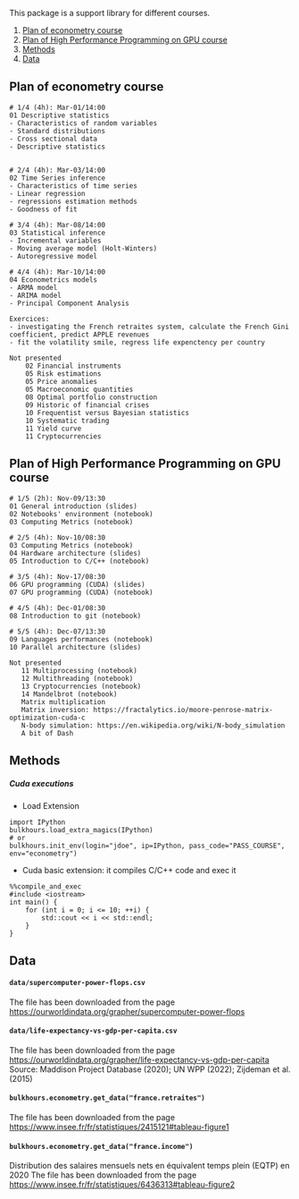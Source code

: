 This package is a support library for different courses. 

1. [Plan of econometry course](#planeco)
2. [Plan of High Performance Programming on GPU course](#planhpc)
3. [Methods](#methods)
4. [Data](#data)


## Plan of econometry course <a name="planeco"></a>

```
# 1/4 (4h): Mar-01/14:00
01 Descriptive statistics 
- Characteristics of random variables
- Standard distributions
- Cross sectional data
- Descriptive statistics


# 2/4 (4h): Mar-03/14:00
02 Time Series inference
- Characteristics of time series
- Linear regression
- regressions estimation methods
- Goodness of fit

# 3/4 (4h): Mar-08/14:00
03 Statistical inference
- Incremental variables
- Moving average model (Holt-Winters)
- Autoregressive model

# 4/4 (4h): Mar-10/14:00
04 Econometrics models
- ARMA model
- ARIMA model
- Principal Component Analysis

Exercices: 
- investigating the French retraites system, calculate the French Gini coefficient, predict APPLE revenues
- fit the volatility smile, regress life expenctency per country

Not presented
    02 Financial instruments
    05 Risk estimations
    05 Price anomalies
    05 Macroeconomic quantities
    08 Optimal portfolio construction
    09 Historic of financial crises
    10 Frequentist versus Bayesian statistics
    10 Systematic trading
    11 Yield curve
    11 Cryptocurrencies
```


## Plan of High Performance Programming on GPU course <a name="planhpc"></a>

```
# 1/5 (2h): Nov-09/13:30
01 General introduction (slides)
02 Notebooks' environment (notebook)
03 Computing Metrics (notebook)

# 2/5 (4h): Nov-10/08:30
03 Computing Metrics (notebook)
04 Hardware architecture (slides)
05 Introduction to C/C++ (notebook)

# 3/5 (4h): Nov-17/08:30
06 GPU programming (CUDA) (slides)
07 GPU programming (CUDA) (notebook)

# 4/5 (4h): Dec-01/08:30
08 Introduction to git (notebook)

# 5/5 (4h): Dec-07/13:30
09 Languages performances (notebook)
10 Parallel architecture (slides)

Not presented
   11 Multiprocessing (notebook)
   12 Multithreading (notebook)
   13 Cryptocurrencies (notebook)
   14 Mandelbrot (notebook)
   Matrix multiplication
   Matrix inversion: https://fractalytics.io/moore-penrose-matrix-optimization-cuda-c
   N-body simulation: https://en.wikipedia.org/wiki/N-body_simulation
   A bit of Dash
```

## Methods <a name="methods"></a>

##### Cuda executions

- Load Extension
```python:
import IPython
bulkhours.load_extra_magics(IPython)
# or 
bulkhours.init_env(login="jdoe", ip=IPython, pass_code="PASS_COURSE", env="econometry")
```

- Cuda basic extension: it compiles C/C++ code and exec it
```c:
%%compile_and_exec
#include <iostream>
int main() {
    for (int i = 0; i <= 10; ++i) {
        std::cout << i << std::endl;
    }
}
```

## Data <a name="data"></a>

#### `data/supercomputer-power-flops.csv`
The file has been downloaded from the page https://ourworldindata.org/grapher/supercomputer-power-flops

#### `data/life-expectancy-vs-gdp-per-capita.csv`
The file has been downloaded from the page https://ourworldindata.org/grapher/life-expectancy-vs-gdp-per-capita
Source: Maddison Project Database (2020); UN WPP (2022); Zijdeman et al. (2015)

#### `bulkhours.econometry.get_data("france.retraites")`
The file has been downloaded from the page https://www.insee.fr/fr/statistiques/2415121#tableau-figure1

#### `bulkhours.econometry.get_data("france.income")`
Distribution des salaires mensuels nets en équivalent temps plein (EQTP) en 2020
The file has been downloaded from the page https://www.insee.fr/fr/statistiques/6436313#tableau-figure2
